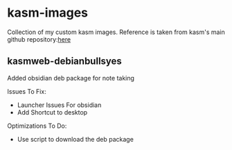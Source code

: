 # kasm-images

Collection of my custom kasm images. 
Reference is taken from kasm's main github repository:[here](https://github.com/kasmtech/workspaces-images)


## kasmweb-debianbullsyes
Added obsidian deb package for note taking 

Issues To Fix:
- Launcher Issues For obsidian 
- Add Shortcut to desktop

Optimizations To Do:
- Use script to download the deb package 
